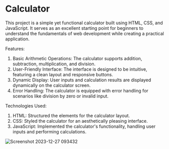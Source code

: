 # Calculator
This project is a simple yet functional calculator built using HTML, CSS, and JavaScript. It serves as an excellent starting point for beginners to understand the fundamentals of web development while creating a practical application.

Features:

1. Basic Arithmetic Operations: The calculator supports addition, subtraction, multiplication, and division.
2. User-Friendly Interface: The interface is designed to be intuitive, featuring a clean layout and responsive buttons.
3. Dynamic Display: User inputs and calculation results are displayed dynamically on the calculator screen.
4. Error Handling: The calculator is equipped with error handling for scenarios like division by zero or invalid input.

Technologies Used:

1. HTML: Structured the elements for the calculator layout.
2. CSS: Styled the calculator for an aesthetically pleasing interface.
3. JavaScript: Implemented the calculator's functionality, handling user inputs and performing calculations.

![Screenshot 2023-12-27 093432](https://github.com/adarshkumar06/calculator/assets/154667153/34137cf2-a33b-44c5-9c18-fabace0671df)

